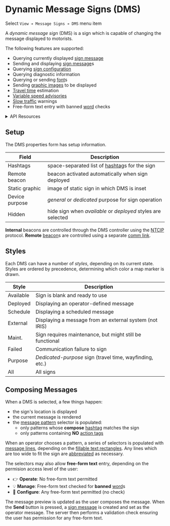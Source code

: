 # Dynamic Message Signs (DMS)

Select `View ➔ Message Signs ➔ DMS` menu item

A _dynamic message sign_ (DMS) is a sign which is capable of changing the
message displayed to motorists.

The following features are supported:

* Querying currently displayed [sign message]
* Sending and displaying [sign message]s
* Querying [sign configuration]
* Querying diagnostic information
* Querying or sending [font]s
* Sending [graphic images] to be displayed
* [Travel time] estimation
* [Variable speed advisories]
* [Slow traffic] warnings
* Free-form text entry with banned [word] checks

<details>
<summary>API Resources</summary>

* `iris/dms_pub`
* `iris/api/dms`
* `iris/api/dms/{name}`

Attribute [permissions]:

| Access       | Minimal                      | Full        |
|--------------|------------------------------|-------------|
| Read Only    | name, location, msg\_current | sign\_config, sign\_detail, geo\_loc, msg\_sched, status, stuck\_pixels |
| 👉 Operate   |                              | msg\_user   |
| 💡 Manage    | notes, hashtags              | device\_req |
| 🔧 Configure | controller                   | pin         |

Checks of [free-form text] are also affected by the access level.

</details>

## Setup

The DMS properties form has setup information.

Field          | Description
---------------|------------------------------------------------
Hashtags       | space-separated list of [hashtag]s for the sign
Remote beacon  | beacon activated automatically when sign deployed
Static graphic | image of static sign in which DMS is inset
Device purpose | _general_ or _dedicated_ purpose for sign operation
Hidden         | hide sign when _available_ or _deployed_ styles are selected

**Internal** beacons are controlled through the DMS controller using the [NTCIP]
protocol.  **Remote** [beacon]s are controlled using a separate [comm link].

## Styles

Each DMS can have a number of _styles_, depending on its current state.  Styles
are ordered by precedence, determining which color a map marker is drawn.

Style     | Description
----------|---------------------------------------
Available | Sign is blank and ready to use
Deployed  | Displaying an operator-defined message
Schedule  | Displaying a scheduled message
External  | Displaying a message from an external system (not IRIS)
Maint.    | Sign requires maintenance, but might still be functional
Failed    | Communication failure to sign
Purpose   | _Dedicated-purpose_ sign (travel time, wayfinding, etc.)
All       | All signs

## Composing Messages

When a DMS is selected, a few things happen:
- the sign's location is displayed
- the current message is rendered
- the [message pattern] selector is populated:
  * only patterns whose **compose** [hashtag] matches the sign
  * only patterns containing **NO** [action tags]

When an operator chooses a pattern, a series of selectors is populated with
[message lines], depending on the [fillable text rectangles].  Any lines which
are too wide to fit the sign are [abbreviated] as necessary.

The selectors may also allow **free-form text** entry, depending on the
permision access level of the user:

* 👉 **Operate**: No free-form text permitted
* 💡 **Manage**: Free-form text checked for **banned** [word]s
* 🔧 **Configure**: Any free-form text permitted (no check)

The message preview is updated as the user composes the message.  When the
**Send** button is pressed, a [sign message] is created and set as the operator
message.  The server then performs a validation check ensuring the user has
permission for any free-form text.


[abbreviated]: words.html#abbreviation
[action tags]: action_plans.html#dms-action-tags
[beacon]: beacons.html
[comm link]: comm_links.html
[free-form text]: #composing-messages
[DMS actions]: action_plans.html#dms-actions
[fillable text rectangles]: message_patterns.html#fillable-text-rectangles
[font]: fonts.html
[graphic images]: graphics.html
[hashtag]: hashtags.html
[message lines]: message_patterns.html#message-lines
[message pattern]: message_patterns.html
[NTCIP]: protocols.html#ntcip
[permissions]: permissions.html
[sign configuration]: sign_configuration.html
[sign message]: sign_message.html
[Slow traffic]: slow_warning.html
[Travel time]: travel_time.html
[Variable speed advisories]: vsa.html
[word]: words.html
